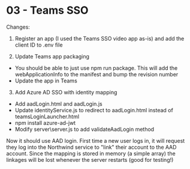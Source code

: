 # 03 - Teams SSO

Changes:

1. Register an app (I used the Teams SSO video app as-is) and add the client ID to .env file
   
2. Update Teams app packaging
  - You should be able to just use npm run package. This will add the webApplicationInfo to
    the manifest and bump the revision number
  - Update the app in Teams

3. Add Azure AD SSO with identity mapping
  - Add aadLogin.html and aadLogin.js
  - Update identityService.js to redirect to aadLogin.html instead of teamsLoginLauncher.html
  - npm install azure-ad-jwt
  - Modify server\server.js to add validateAadLogin method

Now it should use AAD login. First time a new user logs in, it will request they log into the
Northwind service to "link" their account to the AAD account. Since the mapping is stored in
memory (a simple array) the linkages will be lost whenever the server restarts (good for
testing!)

